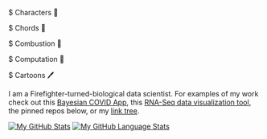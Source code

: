 $ Characters 🐉

$ Chords 🎸

$ Combustion 🚒 

$ Computation 🧬

$ Cartoons 🖊

I am a Firefighter-turned-biological data scientist. For examples of my work check out this [Bayesian COVID App](https://covid.omics.kitchen/), this [RNA-Seq data visualization tool](https://github.com/omics-kitchen/ContrApption), the pinned repos below, or my [link tree](https://linktr.ee/thadryanjs).

[![My GitHub Stats](https://github-readme-stats.vercel.app/api/?username=thadryanjs&count_private=true&theme=tokyonight&showicons=true)]()
[![My GitHub Language Stats](https://github-readme-stats.vercel.app/api/top-langs/?username=thadryanjs&langs_count=10&theme=tokyonight)]()

